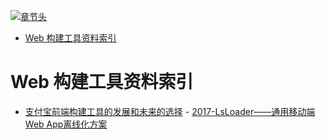 [![章节头](https://parg.co/UGo)](https://parg.co/b4z) 
 - [Web 构建工具资料索引](#web-%E6%9E%84%E5%BB%BA%E5%B7%A5%E5%85%B7%E8%B5%84%E6%96%99%E7%B4%A2%E5%BC%95) 

# Web 构建工具资料索引
- [支付宝前端构建工具的发展和未来的选择](https://github.com/pigcan/blog/issues/4) - [2017-LsLoader——通用移动端Web App离线化方案](https://tech.meituan.com/LsLoader.html)